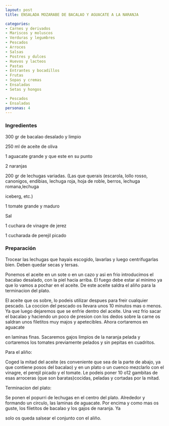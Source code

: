 ```yaml
---
layout: post
title: ENSALADA MOZARABE DE BACALAO Y AGUACATE A LA NARANJA

categories:
- Carnes y derivados
- Mariscos y moluscos
- Verduras y legumbres
- Pescados
- Arroces
- Salsas
- Postres y dulces
- Huevos y lacteos
- Pastas
- Entrantes y bocadillos
- Frutas
- Sopas y cremas
- Ensaladas
- Setas y hongos

- Pescados
- Ensaladas
personas: 4 
---
```

<h3>Ingredientes</h3>
300 gr de bacalao desalado y limpio

250 ml de aceite de oliva

1 aguacate grande y que este en su punto

2 naranjas

200 gr de lechugas variadas. (Las que querais (escarola, lollo rosso, canonigos, endibias, lechuga roja, hoja de roble, berros, lechuga romana,lechuga

iceberg, etc.)

1 tomate grande y maduro

Sal

1 cuchara de vinagre de jerez

1 cucharada de perejil picado

<h3>Preparación</h3>
Trocear las lechugas que hayais escogido, lavarlas y luego centrifugarlas bien. Deben quedar secas y tersas.

Ponemos el aceite en un sote o en un cazo y asi en frio introducimos el bacalao desalado, con la piel hacia arriba. El fuego debe estar al minimo ya que lo vamos a pochar en el aceite. De este aceite saldra el aliño para la terminacion del plato.

El aceite que os sobre, lo podeis utilizar despues para freir cualquier pescado. La coccion del pescado os llevara unos 10 minutos mas o menos. Ya que luego dejaremos que se enfrie dentro del aceite. Una vez frio sacar el bacalao y haciendo un poco de presion con los dedos sobre la carne os saldran unos filetitos muy majos y apetecibles. Ahora cortaremos en aguacate

en laminas finas. Sacaremos gajos limpios de la naranja pelada y cortaremos los tomates previamente pelados y sin pepitas en cuadritos.

Para el aliño:

Coged la mitad del aceite (es conveniente que sea de la parte de abajo, ya que contiene posos del bacalao) y en un plato o un cuenco mezclarlo con el vinagre, el perejil picado y el tomate. Le podeis poner 10 o12 gambitas de esas arroceras (que son baratas)cocidas, peladas y cortadas por la mitad.

Terminacion del plato:

Se ponen el popurri de lechugas en el centro del plato. Alrededor y formando un circulo, las laminas de aguacate. Por encima y como mas os guste, los filetitos de bacalao y los gajos de naranja. Ya

solo os queda salsear el conjunto con el aliño.

